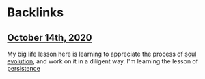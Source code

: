 
# Backlinks
## [October 14th, 2020](<October 14th, 2020.md>)
My big life lesson here is learning to appreciate the process of [soul evolution](<soul evolution.md>), and work on it in a diligent way. I'm learning the lesson of [persistence](<persistence.md>)

